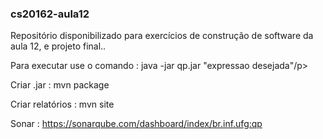 ### cs20162-aula12
Repositório disponibilizado para exercícios de construção de software da aula 12, e projeto final.. 

Para executar use o comando : java -jar qp.jar "expressao desejada"/p>

Criar .jar : mvn package

Criar relatórios : mvn site

Sonar : https://sonarqube.com/dashboard/index/br.inf.ufg:qp
